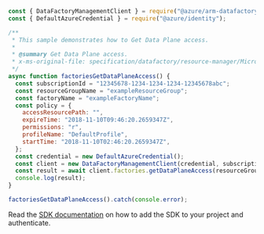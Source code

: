 ```javascript
const { DataFactoryManagementClient } = require("@azure/arm-datafactory");
const { DefaultAzureCredential } = require("@azure/identity");

/**
 * This sample demonstrates how to Get Data Plane access.
 *
 * @summary Get Data Plane access.
 * x-ms-original-file: specification/datafactory/resource-manager/Microsoft.DataFactory/stable/2018-06-01/examples/Factories_GetDataPlaneAccess.json
 */
async function factoriesGetDataPlaneAccess() {
  const subscriptionId = "12345678-1234-1234-1234-12345678abc";
  const resourceGroupName = "exampleResourceGroup";
  const factoryName = "exampleFactoryName";
  const policy = {
    accessResourcePath: "",
    expireTime: "2018-11-10T09:46:20.2659347Z",
    permissions: "r",
    profileName: "DefaultProfile",
    startTime: "2018-11-10T02:46:20.2659347Z",
  };
  const credential = new DefaultAzureCredential();
  const client = new DataFactoryManagementClient(credential, subscriptionId);
  const result = await client.factories.getDataPlaneAccess(resourceGroupName, factoryName, policy);
  console.log(result);
}

factoriesGetDataPlaneAccess().catch(console.error);
```

Read the [SDK documentation](https://github.com/Azure/azure-sdk-for-js/blob/%40azure%2Farm-datafactory_10.6.0/sdk/datafactory/arm-datafactory/README.md) on how to add the SDK to your project and authenticate.

